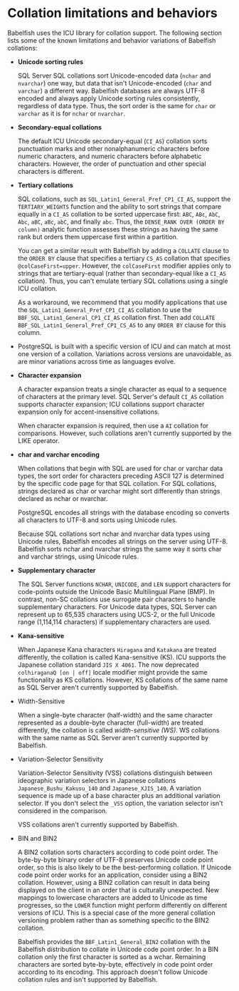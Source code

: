 # Collation limitations and behaviors<a name="collation.limitations"></a>

Babelfish uses the ICU library for collation support\. The following section lists some of the known limitations and behavior variations of Babelfish collations:
+ **Unicode sorting rules**

  SQL Server SQL collations sort Unicode\-encoded data \(`nchar` and `nvarchar`\) one way, but data that isn't Unicode\-encoded \(`char` and `varchar`\) a different way\. Babelfish databases are always UTF\-8 encoded and always apply Unicode sorting rules consistently, regardless of data type\. Thus, the sort order is the same for `char` or `varchar` as it is for `nchar` or `nvarchar`\.
+ **Secondary\-equal collations**

  The default ICU Unicode secondary\-equal \(`CI_AS`\) collation sorts punctuation marks and other nonalphanumeric characters before numeric characters, and numeric characters before alphabetic characters\. However, the order of punctuation and other special characters is different\. 
+ **Tertiary collations**

   SQL collations, such as `SQL_Latin1_General_Pref_CP1_CI_AS`, support the `TERTIARY_WEIGHTS` function and the ability to sort strings that compare equally in a `CI_AS` collation to be sorted uppercase first: `ABC`, `ABc`, `AbC`, `Abc`, `aBC`, `aBc`, `abC`, and finally `abc`\. Thus, the `DENSE_RANK OVER (ORDER BY column)` analytic function assesses these strings as having the same rank but orders them uppercase first within a partition\.

  You can get a similar result with Babelfish by adding a `COLLATE` clause to the `ORDER BY` clause that specifies a tertiary `CS_AS` collation that specifies `@colCaseFirst=upper`\. However, the `colCaseFirst` modifier applies only to strings that are tertiary\-equal \(rather than secondary\-equal like a `CI_AS` collation\)\. Thus, you can't emulate tertiary SQL collations using a single ICU collation\. 

  As a workaround, we recommend that you modify applications that use the `SQL_Latin1_General_Pref_CP1_CI_AS` collation to use the `BBF_SQL_Latin1_General_CP1_CI_AS` collation first\. Then add `COLLATE BBF_SQL_Latin1_General_Pref_CP1_CS_AS` to any `ORDER BY` clause for this column\.
+ PostgreSQL is built with a specific version of ICU and can match at most one version of a collation\. Variations across versions are unavoidable, as are minor variations across time as languages evolve\.
+ **Character expansion**

  A character expansion treats a single character as equal to a sequence of characters at the primary level\. SQL Server's default `CI_AS` collation supports character expansion; ICU collations support character expansion only for accent\-insensitive collations\.

  When character expansion is required, then use a `AI` collation for comparisons\. However, such collations aren't currently supported by the LIKE operator\.
+ **char and varchar encoding**

  When collations that begin with SQL are used for char or varchar data types, the sort order for characters preceding ASCII 127 is determined by the specific code page for that SQL collation\. For SQL collations, strings declared as char or varchar might sort differently than strings declared as nchar or nvarchar\.

  PostgreSQL encodes all strings with the database encoding so converts all characters to UTF\-8 and sorts using Unicode rules\.

  Because SQL collations sort nchar and nvarchar data types using Unicode rules, Babelfish encodes all strings on the server using UTF\-8\. Babelfish sorts nchar and nvarchar strings the same way it sorts char and varchar strings, using Unicode rules\.
+ **Supplementary character**

  The SQL Server functions `NCHAR`, `UNICODE`, and `LEN` support characters for code\-points outside the Unicode Basic Multilingual Plane \(BMP\)\. In contrast, non\-SC collations use surrogate pair characters to handle supplementary characters\. For Unicode data types, SQL Server can represent up to 65,535 characters using UCS\-2, or the full Unicode range \(1,114,114 characters\) if supplementary characters are used\. 
+ **Kana\-sensitive**

  When Japanese Kana characters `Hiragana` and `Katakana` are treated differently, the collation is called Kana\-sensitive \(KS\)\. ICU supports the Japanese collation standard `JIS X 4061`\. The now deprecated `colhiraganaQ [on | off]` locale modifier might provide the same functionality as KS collations\. However, KS collations of the same name as SQL Server aren't currently supported by Babelfish\.
+ Width\-Sensitive

  When a single\-byte character \(half\-width\) and the same character represented as a double\-byte character \(full\-width\) are treated differently, the collation is called *width\-sensitive \(WS\)*\. WS collations with the same name as SQL Server aren't currently supported by Babelfish\.
+ Variation\-Selector Sensitivity

  Variation\-Selector Sensitivity \(VSS\) collations distinguish between ideographic variation selectors in Japanese collations `Japanese_Bushu_Kakusu_140` and `Japanese_XJIS_140`\. A variation sequence is made up of a base character plus an additional variation selector\. If you don't select the `_VSS` option, the variation selector isn't considered in the comparison\.

  VSS collations aren't currently supported by Babelfish\.
+ BIN and BIN2

  A BIN2 collation sorts characters according to code point order\. The byte\-by\-byte binary order of UTF\-8 preserves Unicode code point order, so this is also likely to be the best\-performing collation\. If Unicode code point order works for an application, consider using a BIN2 collation\. However, using a BIN2 collation can result in data being displayed on the client in an order that is culturally unexpected\. New mappings to lowercase characters are added to Unicode as time progresses, so the `LOWER` function might perform differently on different versions of ICU\. This is a special case of the more general collation versioning problem rather than as something specific to the BIN2 collation\. 

  Babelfish provides the `BBF_Latin1_General_BIN2` collation with the Babelfish distribution to collate in Unicode code point order\. In a BIN collation only the first character is sorted as a wchar\. Remaining characters are sorted byte\-by\-byte, effectively in code point order according to its encoding\. This approach doesn't follow Unicode collation rules and isn't supported by Babelfish\.